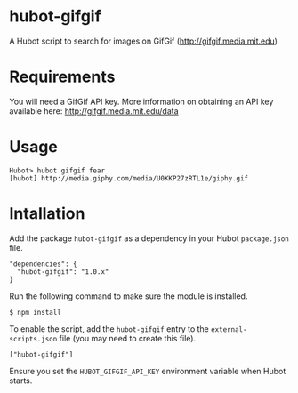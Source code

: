 # hubot-gifgif

A Hubot script to search for images on GifGif (http://gifgif.media.mit.edu)

# Requirements

You will need a GifGif API key. More information on obtaining an API key available here:  http://gifgif.media.mit.edu/data

# Usage
```
Hubot> hubot gifgif fear
[hubot] http://media.giphy.com/media/U0KKP27zRTL1e/giphy.gif
```

# Intallation

Add the package `hubot-gifgif` as a dependency in your Hubot `package.json` file.

    "dependencies": {
      "hubot-gifgif": "1.0.x"
    }

Run the following command to make sure the module is installed.

    $ npm install

To enable the script, add the `hubot-gifgif` entry to the `external-scripts.json` file (you may need to create this file).

    ["hubot-gifgif"]

Ensure you set the `HUBOT_GIFGIF_API_KEY` environment variable when Hubot starts.
